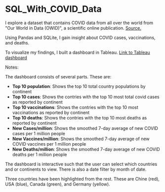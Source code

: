 # SQL_With_COVID_Data

I explore a dataset that contains COVID data from all over the world from "Our World in Data (OWID)", a scientific online publication.
[Source.](https://ourworldindata.org/covid-deaths) 

Using Pandas and SQLite, I gain insight about COVID cases, vaccinations, and deaths.

To visualize my findings, I built a dashboard in Tableau. [Link to Tableau dashboard](https://public.tableau.com/app/profile/alexander.bandurin/viz/Covid_Data_16815071012620/Vaccinesmillion)

Notes: 

The dashboard consists of several parts. These are:
- **Top 10 population**: Shows the top 10 total country populations by continent
- **Top 10 cases**: Shows the contries with the top 10 most total covid cases as reported by continent
- **Top 10 vaccinations**: Shows the contries with the top 10 most vaccinations as reported by continent
- **Top 10 deaths**: Shows the contries with the top 10 most deaths as reported by continent
- **New Cases/million**: Shows the smoothed 7-day average of new COVID cases per 1 million people
- **New Vaccines/million**: Shows the smoothed 7-day average of new COVID vaccines per 1 million people
- **New Deaths/million**: Shows the smoothed 7-day average of new COVID deaths per 1 million people

The dashboard is interactive such that the user can select which countries and or continents to view. There is also a date filter by month of date. 

Three countries have been highlighted from the rest. These are Chine (red), USA (blue), Canada (green), and Germany (yellow).

